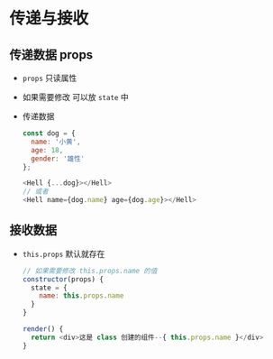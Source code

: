 # 传递与接收

## 传递数据 props

+ `props` 只读属性

+ 如果需要修改 可以放 `state` 中

+ 传递数据

  ```js
  const dog = {
    name: '小黄',
    age: 18,
    gender: '雄性'
  };

  <Hell {...dog}></Hell>
  // 或者
  <Hell name={dog.name} age={dog.age}></Hell>
  ```

## 接收数据

+ `this.props` 默认就存在

  ```js
  // 如果需要修改 this.props.name 的值
  constructor(props) {
    state = {
      name: this.props.name
    }
  }

  render() {
    return <div>这是 class 创建的组件--{ this.props.name }</div>
  }
  ```
